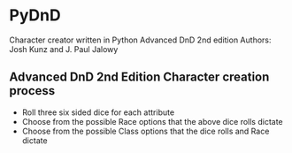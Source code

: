 # PyDnD

Character creator written in Python
Advanced DnD 2nd edition
Authors: Josh Kunz and J. Paul Jalowy

## Advanced DnD 2nd Edition Character creation process

* Roll three six sided dice for each attribute
* Choose from the possible Race options that the above dice rolls dictate
* Choose from the possible Class options that the dice rolls and Race dictate
